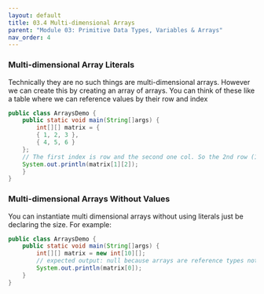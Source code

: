 ```yaml
---
layout: default
title: 03.4 Multi-dimensional Arrays
parent: "Module 03: Primitive Data Types, Variables & Arrays"
nav_order: 4
---
```


### Multi-dimensional Array Literals

Technically they are no such things are multi-dimensional arrays. However we can create this by creating an array of arrays. You can think of these like a table where we can reference values by their row and index

```Java
public class ArraysDemo {
    public static void main(String[]args) {
        int[][] matrix = {
        { 1, 2, 3 },
        { 4, 5, 6 }
    };
    // The first index is row and the second one col. So the 2nd row (1 index), at the 3rd position (2 index) is 6;
    System.out.println(matrix[1][2]);
    }
}
```

### Multi-dimensional Arrays Without Values

You can instantiate multi dimensional arrays without using literals just be declaring the size. For example:

```Java
public class ArraysDemo {
    public static void main(String[]args) {
        int[][] matrix = new int[10][];
        // expected output: null because arrays are reference types not primitives.
        System.out.println(matrix[0]);
    }
}
```
